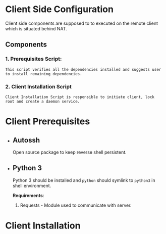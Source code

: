 # Client Side Configuration

Client side components are supposed to to executed on the remote client which is situated behind NAT.

## Components
### **1. Prerequisites Script:**
    This script verifies all the dependencies installed and suggests user to install remaining dependencies.
 
### **2. Client Installation Script**
    Client Installation Script is responsible to initiate client, lock root and create a daemon service.

# Client Prerequisites
* ## Autossh
    Open source package to keep reverse shell persistent.
* ## Python 3
    Python 3 should be installed and  `python` should symlink to `python3` in shell environment.

    **Requirements**:
    1.  Requests - Module used to communicate with server.


# Client Installation